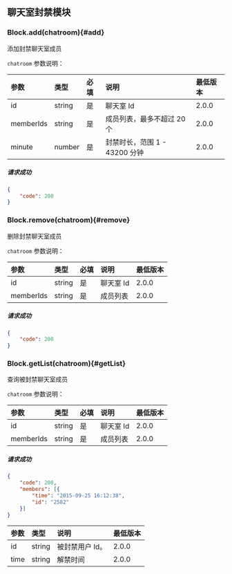 ## 聊天室封禁模块

### Block.add(chatroom){#add}

添加封禁聊天室成员

`chatroom` 参数说明：

| 参数   	 |	类型		| 必填	| 说明 							|最低版本		|
| :----------|:--------	|:-----	|:------------------------------|:-------- |
|	id		 |	string	|	是 	| 聊天室 Id						| 2.0.0 |
|	memberIds|	string	|	是 	| 成员列表，最多不超过 20 个		| 2.0.0 |
|	minute 	 |	number	|	是 	| 封禁时长，范围 1 - 43200 分钟	| 2.0.0 |

##### 请求成功

```json
{
    "code": 200
}
```

### Block.remove(chatroom){#remove}

删除封禁聊天室成员

`chatroom` 参数说明：

| 参数   	 |	类型		| 必填	| 说明 							|最低版本		|
| :----------|:--------	|:-----	|:------------------------------|:-------- |
|	id		 |	string	|	是 	| 聊天室 Id						| 2.0.0 |
|	memberIds|	string	|	是 	| 成员列表						| 2.0.0|

##### 请求成功

```json
{
    "code": 200
}
```
### Block.getList(chatroom){#getList}

查询被封禁聊天室成员

`chatroom` 参数说明：

| 参数   	 |	类型		| 必填	| 说明 							|最低版本		|
| :----------|:--------	|:-----	|:------------------------------|:-------- |
|	id		 |	string	|	是 	| 聊天室 Id						| 2.0.0 |
|	memberIds	 |	string	|	是 	| 成员列表					| 2.0.0|

##### 请求成功

```json
{
	"code": 200,
	"members": [{
		"time": "2015-09-25 16:12:38",
		"id": "2582"
	}]
}
```
| 参数   	 |	类型		| 说明 							|最低版本		|
| :----------|:--------	|:------------------------------|:-------- |
|	id 		 |	string	| 被封禁用户 Id。					| 2.0.0 |
|	time	 |	string	| 解禁时间						| 2.0.0 |
 

